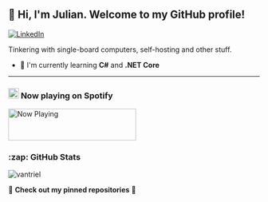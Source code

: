 <h2>👋 Hi, I'm Julian. Welcome to my GitHub profile!</h2>

<a align="center" href="https://www.linkedin.com/in/vantriel"><img src="https://img.shields.io/badge/-vantriel-0077B5?style=flat-square&logo=linkedin&logoColor=white" alt="LinkedIn"></a>

Tinkering with single-board computers, self-hosting and other stuff.

- 🌱 I'm currently learning <b>C#</b> and <b>.NET Core</b>

---

<h3><img height="21" width="21" src="https://cdn.jsdelivr.net/npm/simple-icons@v3/icons/spotify.svg" /> <b>Now playing</b> on Spotify<br></h3>
<a href="https://spotify-nowplaying-vantriel.vercel.app/now-playing?open">
    <img src="https://spotify-nowplaying-vantriel.vercel.app/now-playing" width="256" height="64" alt="Now Playing">
</a>

<h3>:zap: GitHub <b>Stats</b></h3>

<img src="https://github-readme-stats.vercel.app/api?username=vantriel&show_icons=true" alt="vantriel" />

:arrow_down_small: <b>Check out my pinned repositories</b> :arrow_down_small:


